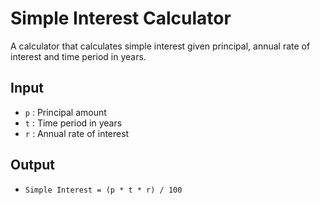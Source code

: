 # Simple Interest Calculator

A calculator that calculates simple interest given principal, annual rate of interest and time period in years.

## Input
- `p` : Principal amount  
- `t` : Time period in years  
- `r` : Annual rate of interest  

## Output
- `Simple Interest = (p * t * r) / 100`

